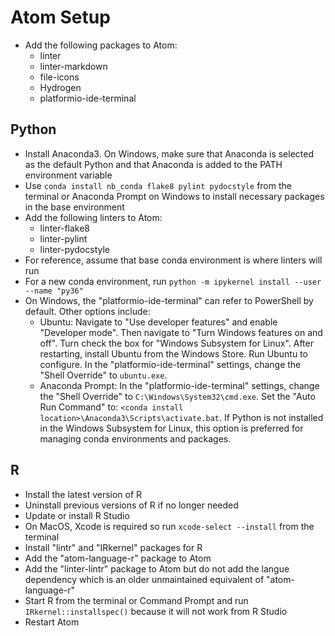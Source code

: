 # Atom Setup

-   Add the following packages to Atom:
    -   linter
    -   linter-markdown
    -   file-icons
    -   Hydrogen
    -   platformio-ide-terminal

## Python

-   Install Anaconda3. On Windows, make sure that Anaconda is selected as the default Python and that Anaconda is added to the PATH environment variable
-   Use `conda install nb_conda flake8 pylint pydocstyle` from the terminal or Anaconda Prompt on Windows to install necessary packages in the base environment
-   Add the following linters to Atom:
    -   linter-flake8
    -   linter-pylint
    -   linter-pydocstyle
-   For reference, assume that base conda environment is where linters will run
-   For a new conda environment, run `python -m ipykernel install --user --name "py36"`
-   On Windows, the "platformio-ide-terminal" can refer to PowerShell by default. Other options include:
    -   Ubuntu: Navigate to "Use developer features" and enable "Developer mode". Then navigate to "Turn Windows features on and off". Turn check the box for "Windows Subsystem for Linux". After restarting, install Ubuntu from the Windows Store. Run Ubuntu to configure. In the "platformio-ide-terminal" settings, change the "Shell Override" to  `ubuntu.exe`.
    -   Anaconda Prompt: In the "platformio-ide-terminal" settings, change the "Shell Override" to  `C:\Windows\System32\cmd.exe`. Set the "Auto Run Command" to: `<conda install location>\Anaconda3\Scripts\activate.bat`. If Python is not installed in the Windows Subsystem for Linux, this option is preferred for managing conda environments and packages.

## R

-   Install the latest version of R
-   Uninstall previous versions of R if no longer needed
-   Update or install R Studio
-   On MacOS, Xcode is required so run `xcode-select --install` from the terminal
-   Install "lintr" and "IRkernel" packages for R
-   Add the "atom-language-r" package to Atom
-   Add the "linter-lintr" package to Atom but do not add the langue dependency which is an older unmaintained equivalent of "atom-language-r"
-   Start R from the terminal or Command Prompt and run `IRkernel::installspec()` because it will not work from R Studio
-   Restart Atom
